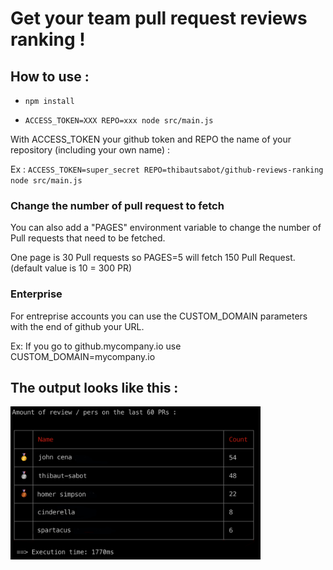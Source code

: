 # Get your team pull request reviews ranking !

## How to use :

- `npm install`

- `ACCESS_TOKEN=XXX REPO=xxx node src/main.js`

With ACCESS_TOKEN your github token and REPO the name of your repository (including your own name) :

Ex : `ACCESS_TOKEN=super_secret REPO=thibautsabot/github-reviews-ranking node src/main.js`

### Change the number of pull request to fetch

You can also add a "PAGES" environment variable to change the number of Pull requests that need to be fetched.

One page is 30 Pull requests so PAGES=5 will fetch 150 Pull Request. (default value is 10 = 300 PR)

### Enterprise

For entreprise accounts you can use the CUSTOM_DOMAIN parameters with the end of github your URL.

Ex: If you go to github.mycompany.io use CUSTOM_DOMAIN=mycompany.io

## The output looks like this :

<img src="https://github.com/thibautsabot/tools/blob/master/github-playground/output.png" width="400">

